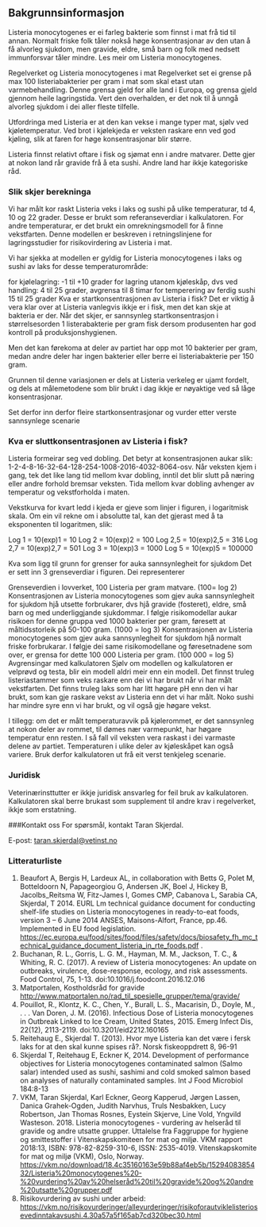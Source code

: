 ## Bakgrunnsinformasjon
Listeria monocytogenes er ei farleg bakterie som finnst i mat frå tid til annan. Normalt friske folk tåler nokså høge konsentrasjonar av den utan å få alvorleg sjukdom, men gravide, eldre, små barn og folk med nedsett immunforsvar tåler mindre. Les meir om Listeria monocytogenes.

Regelverket og Listeria monocytogenes i mat
Regelverket set ei grense på max 100 listeriabakterier per gram i mat som skal etast utan varmebehandling. Denne grensa gjeld for alle land i Europa, og grensa gjeld gjennom heile lagringstida. Vert den overhalden, er det nok til å unngå alvorleg sjukdom i dei aller fleste tilfelle.

Utfordringa med Listeria er at den kan vekse i mange typer mat, sjølv ved kjøletemperatur. Ved brot i kjølekjeda er veksten raskare enn ved god kjøling, slik at faren for høge konsentrasjonar blir større.

Listeria finnst relativt oftare i fisk og sjømat enn i andre matvarer. Dette gjer at nokon land rår gravide frå å eta sushi. Andre land har ikkje kategoriske råd.

### Slik skjer berekninga
Vi har målt kor raskt Listeria veks i laks og sushi på ulike temperaturar, td 4, 10 og 22 grader. Desse er brukt som referanseverdiar i kalkulatoren. For andre temperaturar, er det brukt ein omrekningsmodell for å finne vekstfarten. Denne modellen er beskreven i retningslinjene for lagringsstudier for risikovirdering av Listeria i mat.

Vi har sjekka at modellen er gyldig for Listeria monocytogenes i laks og sushi av laks for desse temperaturområde:

for kjølelagring: -1 til +10 grader
for lagring utanom kjøleskåp, dvs ved handling: 4 til 25 grader, avgrensa til 8 timar
for temperering av ferdig sushi 15 til 25 grader
Kva er startkonsentrasjonen av Listeria i fisk?
Det er viktig å vera klar over at Listeria vanlegvis ikkje er i fisk, men det kan skje at bakteria er der. Når det skjer, er sannsynleg startkonsentrasjon i størrelsesorden 1 listerabakterie per gram fisk dersom produsenten har god kontroll på produksjonshygienen.

Men det kan førekoma at deler av partiet har opp mot 10 bakterier per gram, medan andre deler har ingen bakterier eller berre ei listeriabakterie per 150 gram.

Grunnen til denne variasjonen er dels at Listeria verkeleg er ujamt fordelt, og dels at målemetodene som blir brukt i dag ikkje er nøyaktige ved så låge konsentrasjonar.

Set derfor inn derfor fleire startkonsentrasjonar og vurder etter verste sannsynlege scenarie

### Kva er sluttkonsentrasjonen av Listeria i fisk?
Listeria formeirar seg ved dobling. Det betyr at konsentrasjonen aukar slik: 1-2-4-8-16-32-64-128-254-1008-2016-4032-8064-osv. Når veksten kjem i gang, tek det like lang tid mellom kvar dobling, inntil det blir slutt på næring eller andre forhold bremsar veksten. Tida mellom kvar dobling avhenger av temperatur og vekstforholda i maten.

Vekstkurva for kvart ledd i kjeda er gjeve som linjer i figuren, i logaritmisk skala. Om ein vil rekne om i absolutte tal, kan det gjerast med å ta eksponenten til logaritmen, slik:

Log 1 = 10(exp)1 = 10
Log 2 = 10(exp)2 = 100
Log 2,5 = 10(exp)2,5 = 316
Log 2,7 = 10(exp)2,7 = 501
Log 3 = 10(exp)3 = 1000
Log 5 = 10(exp)5 = 100000

Kva som ligg til grunn for grenser for auka sannsynlegheit for sjukdom
Det er sett inn 3 grenseverdiar i figuren. Dei representerer

Grenseverdien i lovverket, 100 Listeria per gram matvare. (100= log 2)
Konsentrasjonen av Listeria monocytogenes som gjev auka sannsynlegheit for sjukdom hjå utsette forbrukarer, dvs hjå gravide (fosteret), eldre, små barn og med underliggjande sjukdommar. I følgje risikomodellar aukar risikoen for denne gruppa ved 1000 bakterier per gram, føresett at måltidsstorleik på 50-100 gram. (1000 = log 3)
Konsentrasjonen av Listeria monocytogenes som gjev auka sannsynlegheit for sjukdom hjå normalt friske forbrukarar. I følgje dei same risikomodellane og føresetnadene som over, er grensa for dette 100 000 Listeria per gram. (100 000 = log 5)
Avgrensingar med kalkulatoren
Sjølv om modellen og kalkulatoren er velprøvd og testa, blir ein modell aldri meir enn ein modell. Det finnst truleg listeriastammer som veks raskare enn dei vi har brukt når vi har målt vekstfarten. Det finns truleg laks som har litt høgare pH enn den vi har brukt, som kan gje raskare vekst av Listeria enn det vi har målt. Noko sushi har mindre syre enn vi har brukt, og vil også gje høgare vekst.

I tillegg: om det er målt temperaturavvik på kjølerommet, er det sannsynleg at nokon deler av rommet, til dømes nær varmepunkt, har høgare temperatur enn resten. I så fall vil veksten vera raskast i dei varmaste delene av partiet. Temperaturen i ulike deler av kjøleskåpet kan også variere. Bruk derfor kalkulatoren ut frå eit verst tenkjeleg scenarie.

### Juridisk
Veterinærinsttutter er ikkje juridisk ansvarleg for feil bruk av kalkulatoren. Kalkulatoren skal berre brukast som supplement til andre krav i regelverket, ikkje som erstatning.

###Kontakt oss
For spørsmål, kontakt Taran Skjerdal.

E-post: taran.skjerdal@vetinst.no

### Litteraturliste
1. Beaufort A, Bergis H, Lardeux AL, in collaboration with Betts G, Polet M, Botteldoorn N, Papageorgiou G, Andersen JK, Boel J, Hickey B, Jacolbs_Reitsma W, Fitz-James I, Gomes CMP, Cabanova L, Sarabia CA, Skjerdal, T 2014. EURL Lm technical guidance document for conducting shelf-life studies on Listeria monocytogenes in ready-to-eat foods, version 3 – 6 June 2014 ANSES, Maisons-Alfort, France, pp.46. Implemented in EU food legislation. https://ec.europa.eu/food/sites/food/files/safety/docs/biosafety_fh_mc_technical_guidance_document_listeria_in_rte_foods.pdf .
2. Buchanan, R. L., Gorris, L. G. M., Hayman, M. M., Jackson, T. C., & Whiting, R. C. (2017). A review of Listeria monocytogenes: An update on outbreaks, virulence, dose-response, ecology, and risk assessments. Food Control, 75, 1-13. doi:10.1016/j.foodcont.2016.12.016
3. Matportalen, Kostholdsråd for gravide http://www.matportalen.no/rad_til_spesielle_grupper/tema/gravide/
4. Pouillot, R., Klontz, K. C., Chen, Y., Burall, L. S., Macarisin, D., Doyle, M., . . . Van Doren, J. M. (2016). Infectious Dose of Listeria monocytogenes in Outbreak Linked to Ice Cream, United States, 2015. Emerg Infect Dis, 22(12), 2113-2119. doi:10.3201/eid2212.160165
5. Reitehaug E., Skjerdal T. (2013). Hvor mye Listeria kan det være i fersk laks for at den skal kunne spises rå?. Norsk fiskeoppdrett 8, 96-91
6. Skjerdal T, Reitehaug E, Eckner K, 2014. Development of performance objectives for Listeria monocytogenes contaminated salmon (Salmo salar) intended used as sushi, sashimi and cold smoked salmon based on analyses of naturally contaminated samples. Int J Food Microbiol 184:8-13
7. VKM, Taran Skjerdal, Karl Eckner, Georg Kapperud, Jørgen Lassen, Danica Grahek-Ogden, Judith Narvhus, Truls Nesbakken, Lucy Robertson, Jan Thomas Rosnes, Eystein Skjerve, Line Vold, Yngvild Wasteson. 2018. Listeria monocytogenes - vurdering av helseråd til gravide og andre utsatte grupper. Uttalelse fra Faggruppe for hygiene og smittestoffer i Vitenskapskomiteen for mat og miljø. VKM rapport 2018:13, ISBN: 978-82-8259-310-6, ISSN: 2535-4019. Vitenskapskomite for mat og miljø (VKM), Oslo, Norway. https://vkm.no/download/18.4c35160163e59b88af4eb5b/1529408385432/Listeria%20monocytogenes%20-%20vurdering%20av%20helseråd%20til%20gravide%20og%20andre%20utsatte%20grupper.pdf
8. Risikovurdering av sushi under arbeid: https://vkm.no/risikovurderinger/allevurderinger/risikoforautviklelisteriosevedinntakavsushi.4.30a57a5f165ab7cd320bec30.html
